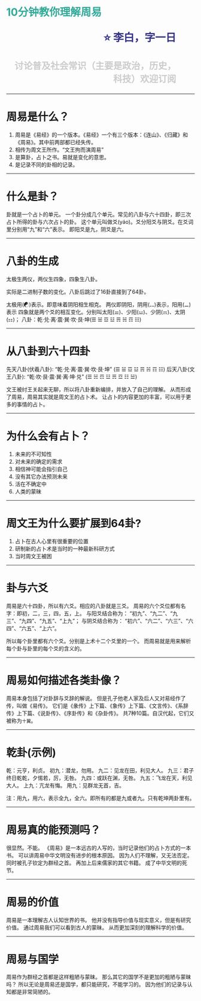 <span style="color:#3A9">10分钟教你理解周易</span><p style="text-align:right;font-size:28px;margin-right:50px;color:#333388;">:star: 李白，字一日</p><p style="text-align:right;font-size:24px;margin-right:50px;color:#ccc">讨论普及社会常识（主要是政治，历史，科技）欢迎订阅</p>
===
---
周易是什么？
===
1. 周易是《易经》的一个版本。《易经》一个有三个版本：《连山》、《归藏》和《周易》。其中前两部都已经失传。
2. 相传为周文王所作。“文王拘而演周易”
3. 是算卦，占卜之书。易就是变化的意思。
4. 是记录不同的卦相的记录。

---
什么是卦？
===
卦就是一个占卜的单元。
一个卦分成几个单元。常见的八卦与六十四卦，即三次占卜所得的卦与六次占卜的卦。
这个单元叫做爻(yáo)。爻分阳爻与阴爻。在爻词里分别用“九”和“六”表示。
即阳爻是九，阴爻是六。

---
八卦的生成
===
太极生两仪，两仪生四象，四象生八卦。

实际是二进制子数的变化。八卦后跳过了16卦直接到了64卦。

太极用(☯)表示。即意味着阴阳相生相克。
两仪即阴阳，阴用(⚋)表示，阳用(⚊)表示
四象就是两个爻的相互变化。分别叫太阳(⚌)、少阳(⚍)、少阴(⚎)、太阴(⚏)；
八卦：乾·兑·离·震·巽·坎·艮·坤(☰ ☱ ☲ ☳ ☴ ☵ ☶ ☷)

---
从八卦到六十四卦
===
先天八卦(伏羲八卦): 
“乾·兑·离·震·巽·坎·艮·坤” (☰ ☱ ☲ ☳ ☴ ☵ ☶ ☷)
后天八卦(文王八卦): 
“乾·坎·艮·震·巽·离·坤·兑” (☰ ☵ ☶ ☳ ☴ ☲ ☷ ☱)

文王被纣王关起来无聊，所以将八卦重新编排，并放入了自己的理解。
从而形成了周易，周易其实就是周文王的占卜术。
让占卜的内容更加的丰富，可以用于更多的事情的占卜。

---
为什么会有占卜？
===
1. 未来的不可知性
2. 对未来的确定的需求
3. 相信神可能会指引自己
4. 没有其它办法预测未来
5. 活在不确定中
6. 人类的蒙昧

---
周文王为什么要扩展到64卦?
===
1. 占卜在古人心里有很重要的位置
2. 研制新的占卜术是当时的一种最新科研方式
3. 当时周文王被困

---
卦与六爻
===
周易是六十四卦，所以有六爻。相应的八卦就是三爻。
周易的六个爻位都有名字：即初，二，三，四，五，上。
与阳爻结合称为：
“初九”、“九二”、“九三”、“九四”、“九五”、“上九”；
与阴爻结合称为：
“初六”、“六二”、“六三”、“六四”、“六五”、“上六”。 

所以每个卦里都有六个爻。分别是上术十二个爻里的一个。
而周易就是用来解析每个卦与卦里的每个爻的含义的。

---
周易如何描述各类卦像？
===
周易本身包括了对卦辞与爻辞的解说。
但是孔子他老人家及后人又对易经作了传，叫做《易传》。
它们是《彖传》上下篇、《象传》上下篇、《文言传》、《系辞传》上下篇、《说卦传》、《序卦传》和《杂卦传》。
共7种10篇。自汉代起，它们又被称为`十翼`。

----
乾卦(示例)
===
乾：元亨，利贞。
初九：潜龙，勿用。
九二：见龙在田，利见大人。
九三：君子终日乾乾，夕惕若，厉，无咎。
九四：或跃在渊，无咎。
九五：飞龙在天，利见大人。
上九：亢龙有悔。
用九：见群龙无首，吉。

注：用九，用六，表示全九，全六。即所有的都是九或者九。只有乾坤两卦里有。

---
周易真的能预测吗？
===
很显然。不能。
《周易》是一本远古的人写的，当时记录他们的占卜方式的一本书。
可以讲周易中华文明没有进步的根本原因。
因为人们不理解，又无法否定。
同时被孔子钦定为群经之首。
再加上后来儒家的其它书籍。
成了中华文明的死节。

---
周易的价值
===
周易是一本理解古人认知世界的书。
他并没有指导价值与现实意义，但是有研究价值。
通过周易我们可以看到古人的蒙昧。
从而更加深刻的理解科学的价值。

---
周易与国学
===
周易作为群经之首都是这样粗陋与蒙昧。
那么其它的国学不是更加的粗陋与蒙昧吗？
所以无论是周易还是国学，都只能研究，不能学习的。
因为他们的记录与认知都是非常简陋的。



